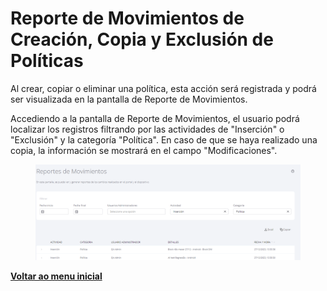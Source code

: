 # Reporte de Movimientos de Creación, Copia y Exclusión de Políticas

Al crear, copiar o eliminar una política, esta acción será registrada y podrá ser visualizada en la pantalla de Reporte de Movimientos.

Accediendo a la pantalla de Reporte de Movimientos, el usuario podrá localizar los registros filtrando por las actividades de "Inserción" o "Exclusión" y la categoría "Política". En caso de que se haya realizado una copia, la información se mostrará en el campo "Modificaciones".

<figure><img src="../../.gitbook/assets/image (75).png" alt=""><figcaption></figcaption></figure>

[**Voltar ao menu inicial**](./)
